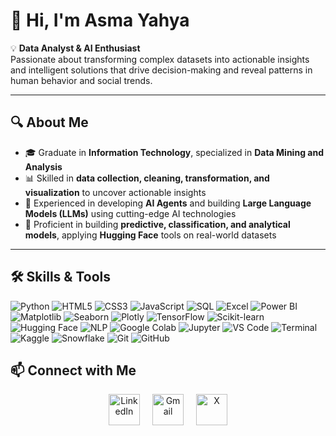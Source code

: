 # 👋 Hi, I'm Asma Yahya

💡 **Data Analyst & AI Enthusiast**  
Passionate about transforming complex datasets into actionable insights and intelligent solutions that drive decision-making and reveal patterns in human behavior and social trends.

---

## 🔍 About Me
- 🎓 Graduate in **Information Technology**, specialized in **Data Mining and Analysis**  
- 📊 Skilled in **data collection, cleaning, transformation, and visualization** to uncover actionable insights  
- 🤖 Experienced in developing **AI Agents** and building **Large Language Models (LLMs)** using cutting-edge AI technologies  
- 🧩 Proficient in building **predictive, classification, and analytical models**, applying **Hugging Face** tools on real-world datasets  

---

## 🛠️ Skills & Tools

![Python](https://img.shields.io/badge/-Python-3776AB?style=flat-square&logo=python&logoColor=white)
![HTML5](https://img.shields.io/badge/-HTML5-E34F26?style=flat-square&logo=html5&logoColor=white)
![CSS3](https://img.shields.io/badge/-CSS3-1572B6?style=flat-square&logo=css3&logoColor=white)
![JavaScript](https://img.shields.io/badge/-JavaScript-F7DF1E?style=flat-square&logo=javascript&logoColor=black)
![SQL](https://img.shields.io/badge/-SQL-0064A5?style=flat-square&logo=MicrosoftSQLServer&logoColor=white)
![Excel](https://img.shields.io/badge/-Excel-217346?style=flat-square&logo=microsoft-excel&logoColor=white)
![Power BI](https://img.shields.io/badge/-PowerBI-F2C811?style=flat-square&logo=powerbi&logoColor=black)
![Matplotlib](https://img.shields.io/badge/-Matplotlib-11557C?style=flat-square&logo=matplotlib&logoColor=white)
![Seaborn](https://img.shields.io/badge/-Seaborn-4C72B0?style=flat-square&logo=python&logoColor=white)
![Plotly](https://img.shields.io/badge/-Plotly-3F4F75?style=flat-square&logo=plotly&logoColor=white)
![TensorFlow](https://img.shields.io/badge/-TensorFlow-FF6F00?style=flat-square&logo=tensorflow&logoColor=white)
![Scikit-learn](https://img.shields.io/badge/-Scikit--learn-F7931E?style=flat-square&logo=python&logoColor=white)
![Hugging Face](https://img.shields.io/badge/-HuggingFace-FF6F00?style=flat-square&logo=huggingface&logoColor=white)
![NLP](https://img.shields.io/badge/-NLP-006400?style=flat-square&logo=python&logoColor=white)
![Google Colab](https://img.shields.io/badge/-GoogleColab-F9AB00?style=flat-square&logo=googlecolab&logoColor=white)
![Jupyter](https://img.shields.io/badge/-Jupyter-F37626?style=flat-square&logo=jupyter&logoColor=white)
![VS Code](https://img.shields.io/badge/-VS%20Code-007ACC?style=flat-square&logo=visual-studio-code&logoColor=white)
![Terminal](https://img.shields.io/badge/-Terminal-000000?style=flat-square&logo=gnu-bash&logoColor=white)
![Kaggle](https://img.shields.io/badge/-Kaggle-20BEFF?style=flat-square&logo=kaggle&logoColor=white)
![Snowflake](https://img.shields.io/badge/-Snowflake-28AADD?style=flat-square&logo=snowflake&logoColor=white)
![Git](https://img.shields.io/badge/-Git-F05032?style=flat-square&logo=git&logoColor=white)
![GitHub](https://img.shields.io/badge/-GitHub-181717?style=flat-square&logo=github&logoColor=white)




## 📫 Connect with Me

<p align="center" style="display:flex; gap:20px; justify-content:center; align-items:center;">
  <a href="https://www.linkedin.com/in/asma-madkhali-33552a229/" target="_blank">
    <img src="https://img.shields.io/badge/-LinkedIn-000000?style=for-the-badge&logo=linkedin&logoColor=white" alt="LinkedIn" height="50"/>
  </a>
  <a href="mailto:asmayhyy08@gmail.com" target="_blank">
    <img src="https://img.shields.io/badge/-Gmail-000000?style=for-the-badge&logo=gmail&logoColor=white" alt="Gmail" height="50"/>
  </a>
  <a href="https://x.com/iiilx_2il?s=21" target="_blank">
    <img src="https://img.shields.io/badge/-X-000000?style=for-the-badge&logo=x&logoColor=white" alt="X" height="50"/>
  </a>
</p>




